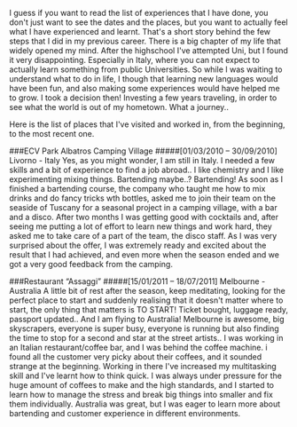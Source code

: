 I guess if you want to read the list of experiences that I have done, you don't just want to see the dates and the places, but you want to actually feel what I have experienced and learnt. That's a short story behind the few steps that I did in my previous career.
There is a big chapter of my life that widely opened my mind. After the highschool I've attempted Uni, but I found it very disappointing. Especially in Italy, where you can not expect to actually learn something from public Universities. 
So while I was waiting to understand what to do in life, I though that learning new languages would have been fun, and also making some experiences would have helped me to grow.
I took a decision then! Investing a few years traveling, in order to see what the world is out of my hometown. What a journey..

Here is the list of places that I've visited and worked in, from the beginning, to the most recent one.

###ECV Park Albatros Camping Village
#####[01/03/2010 – 30/09/2010] Livorno - Italy
Yes, as you might wonder, I am still in Italy. I needed a few skills and a bit of experience to find a job abroad..
I like chemistry and I like experimenting mixing things. Bartending maybe..? Bartending!
As soon as I finished a bartending course, the company who taught me how to mix drinks and do fancy tricks wth bottles, asked me to join their team on the seaside of Tuscany for a seasonal project in a camping village, with a bar and a disco.
After two months I was getting good with cocktails and, after seeing me putting a lot of effort to learn new things and work hard, they asked me to take care of a part of the team, the disco staff.
As I was very surprised about the offer, I was extremely ready and excited about the result that I had achieved, and even more when the season ended and we got a very good feedback from the camping.

###Restaurant “Assaggi”
#####[15/01/2011 – 18/07/2011] Melbourne - Australia
A little bit of rest after the season, keep meditating, looking for the perfect place to start and suddenly realising that it doesn't matter where to start, the only thing that matters is TO START!
Ticket bought, luggage ready, passport updated.. And I am flying to Australia!
Melbourne is awesome, big skyscrapers, everyone is super busy, everyone is running but also finding the time to stop for a second and star at the street artists..
I was working in an Italian restaurant/coffee bar, and I was behind the coffee machine. i found all the customer very picky about their coffees, and it sounded strange at the beginning.
Working in there I've increased my multitasking skill and I've learnt how to think quick. I was always under pressure for the huge amount of coffees to make and the high standards, and I started to learn how to manage the stress and break big things into smaller and fix them individually.
Australia was great, but I was eager to learn more about bartending and customer experience in different environments.
